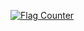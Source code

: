 <a href="https://info.flagcounter.com/vrkS"><img src="https://s11.flagcounter.com/count2/vrkS/bg_FFFFFF/txt_000000/border_CCCCCC/columns_2/maxflags_10/viewers_0/labels_1/pageviews_1/flags_0/percent_0/" alt="Flag Counter" border="0"></a>
